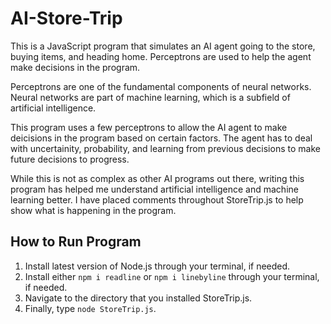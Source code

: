 # AI-Store-Trip
This is a JavaScript program that simulates an AI agent going to the store, buying items, and heading home. Perceptrons are used to help the agent make decisions in the program.

Perceptrons are one of the fundamental components of neural networks. Neural networks are part of machine learning, which is a subfield of artificial intelligence.

This program uses a few perceptrons to allow the AI agent to make deicisions in the program based on certain factors. The agent has to deal with uncertainity, probability, and 
learning from previous decisions to make future decisions to progress. 

While this is not as complex as other AI programs out there, writing this program has helped me understand artificial intelligence and machine learning better. I have placed
comments throughout StoreTrip.js to help show what is happening in the program.

## How to Run Program
1. Install latest version of Node.js through your terminal, if needed.
2. Install either ```npm i readline``` or ```npm i linebyline``` through your terminal, if needed.
3. Navigate to the directory that you installed StoreTrip.js.
4. Finally, type ```node StoreTrip.js```.
